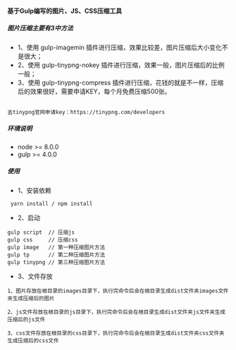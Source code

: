 #### 基于Gulp编写的图片、JS、CSS压缩工具

##### 图片压缩主要有3中方法

- 1、使用 gulp-imagemin 插件进行压缩，效果比较差，图片压缩后大小变化不是很大；
- 2、使用 gulp-tinypng-nokey 插件进行压缩，效果一般，图片压缩后的比例一般；
- 3、使用 gulp-tinypng-compress 插件进行压缩，花钱的就是不一样，压缩后的效果很好，需要申请KEY，每个月免费压缩500张。

```

去tinypng官网申请key：https://tinypng.com/developers

```

##### 环境说明

- node >= 8.0.0
- gulp >= 4.0.0


##### 使用

- 1、安装依赖

```
 yarn install / npm install
```

- 2、启动

```
gulp script  // 压缩js
gulp css     // 压缩css
gulp image   // 第一种压缩图片方法
gulp tp      // 第二种压缩图片方法
gulp tinypng // 第三种压缩图片方法
```

- 3、文件存放

```
1、图片存放在根目录的images目录下，执行完命令后会在根目录生成dist文件夹images文件夹生成压缩后的图片

2、js文件存放在根目录的js目录下，执行完命令后会在根目录生成dist文件夹js文件夹生成压缩后的js文件

3、css文件存放在根目录的css目录下，执行完命令后会在根目录生成dist文件夹css文件夹生成压缩后的css文件

```